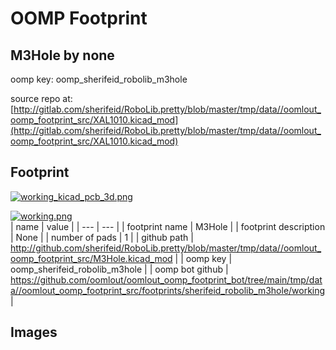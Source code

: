 # OOMP Footprint  
## M3Hole  by none  
  
oomp key: oomp_sherifeid_robolib_m3hole  
  
source repo at: [http://gitlab.com/sherifeid/RoboLib.pretty/blob/master/tmp/data//oomlout_oomp_footprint_src/XAL1010.kicad_mod](http://gitlab.com/sherifeid/RoboLib.pretty/blob/master/tmp/data//oomlout_oomp_footprint_src/XAL1010.kicad_mod)  
## Footprint  
  
[![working_kicad_pcb_3d.png](working_kicad_pcb_3d_600.png)](working_kicad_pcb_3d.png)  
  
[![working.png](working_600.png)](working.png)  
| name | value | 
| --- | --- | 
| footprint name | M3Hole | 
| footprint description | None | 
| number of pads | 1 | 
| github path | http://github.com/sherifeid/RoboLib.pretty/blob/master/tmp/data//oomlout_oomp_footprint_src/M3Hole.kicad_mod | 
| oomp key | oomp_sherifeid_robolib_m3hole | 
| oomp bot github | https://github.com/oomlout/oomlout_oomp_footprint_bot/tree/main/tmp/data//oomlout_oomp_footprint_src/footprints/sherifeid_robolib_m3hole/working | 
## Images  
